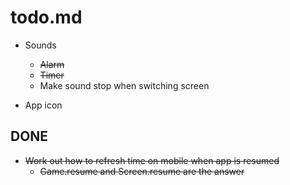 # todo.md
  
  + Sounds
      - ~~Alarm~~
      - ~~Timer~~
      - Make sound stop when switching screen
      
  + App icon
      
## DONE

  + ~~Work out how to refresh time on mobile when app is resumed~~
      + ~~Game.resume and Screen.resume are the answer~~